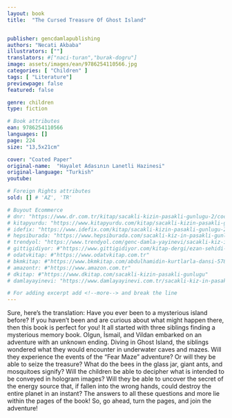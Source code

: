 ```yaml
---
layout: book
title:  "The Cursed Treasure Of Ghost Island"


publisher: gencdamlapublishing
authors: "Necati Akbaba"
illustrators: [""]
translators: #["naci-turan","burak-dogru"]
image: assets/images/ean/9786254110566.jpg
categories: [ "Children" ]
tags: [ "Literature"]
previewpage: false
featured: false

genre: children
type: fiction

# Book attributes
ean: 9786254110566
languages: []
page: 224
size: "13,5x21cm"

cover: "Coated Paper"
original-name:  "Hayalet Adasının Lanetli Hazinesi"
original-language: "Turkish"
youtube:

# Foreign Rights attributes
sold: [] # 'AZ', 'TR'

# Buyout Ecommerce
# dnr: "https://www.dr.com.tr/kitap/sacakli-kizin-pasakli-gunlugu-2/cocuk-ve-genclik/genclik-10-yas/roman-oyku/urunno=0001893059001"
# kitapyurdu: "https://www.kitapyurdu.com/kitap/sacakli-kizin-pasakli-gunlugu-2-/560122.html&filter_name=Sa%C3%A7akl%C4%B1+K%C4%B1z%27%C4%B1n+Pasakl%C4%B1+G%C3%BCnl%C3%BC%C4%9F%C3%BC+2"
# idefix: "https://www.idefix.com/kitap/sacakli-kizin-pasakli-gunlugu-2/cocuk-ve-genclik/genclik-10-yas/roman-oyku/urunno=0001893059001"
# hepsiburada: "https://www.hepsiburada.com/sacakli-kiz-in-pasakli-gunlugu-2-damla-yayinevi-p-HBV000012ER86"
# trendyol: "https://www.trendyol.com/genc-damla-yayinevi/sacakli-kiz-in-pasakli-gunlugu-2-p-54825777"
# gittigidiyor: #"https://www.gittigidiyor.com/kitap-dergi/ezan-sehidi-adnan-menderes_pdp_732728793"
# odatvkitap: #"https://www.odatvkitap.com.tr"
# bkmkitap: #"https://www.bkmkitap.com/abdulhamidin-kurtlarla-dansi-578226"
# amazontr: #"https://www.amazon.com.tr"
# dkitap: #"https://www.dkitap.com/sacakli-kizin-pasakli-gunlugu"
# damlayayinevi: "https://www.damlayayinevi.com.tr/sacakli-kiz-in-pasakli-gunlugu-2-bu-iste-bi-terslik-var"

# For adding excerpt add <!--more--> and break the line
---
```

Sure, here’s the translation:
Have you ever been to a mysterious island before? If you haven’t been
and are curious about what might happen there, then this book is perfect
for you!
It all started with three siblings finding a mysterious memory book. Olgun,
İsmail, and Vildan embarked on an adventure with an unknown ending.
Diving in Ghost Island, the siblings wondered what they would encounter
in underwater caves and mazes. Will they experience the events of the
“Fear Maze” adventure? Or will they be able to seize the treasure? What
do the bees in the glass jar, giant ants, and mosquitoes signify? Will the
children be able to decipher what is intended to be conveyed in hologram
images? Will they be able to uncover the secret of the energy source
that, if fallen into the wrong hands, could destroy the entire planet in an
instant?
The answers to all these questions and more lie within the pages of the
book!
So, go ahead, turn the pages, and join the adventure!
<!--more--> 

